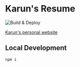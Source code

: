 # Karun's Resume

![Build & Deploy](https://github.com/javatarz/karun.me/workflows/Build%20&%20Deploy/badge.svg)

[Karun's personal website](https://karun.me)

## Local Development
`npm i`